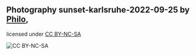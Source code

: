 ## Photography sunset-karlsruhe-2022-09-25 by [Philo](mailto:bluest@pheelgood.net),

  licensed under
  [CC BY-NC-SA](https://creativecommons.org/licenses/by-nc-sa/4.0/)
  
  ![CC BY-NC-SA](https://licensebuttons.net/l/by-nc-sa/4.0/88x31.png)

  
  
